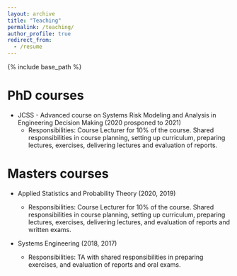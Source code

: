 ```yaml
---
layout: archive
title: "Teaching"
permalink: /teaching/
author_profile: true
redirect_from:
  - /resume
---
```


{% include base_path %}

PhD courses
======
* JCSS - Advanced course on Systems Risk Modeling and Analysis in Engineering Decision Making (2020 prosponed to 2021)
  * Responsibilities: Course Lecturer for 10% of the course. Shared responsibilities in course planning, setting up curriculum, preparing lectures, exercises, delivering lectures and evaluation of reports.  


Masters courses
======
* Applied Statistics and Probability Theory (2020, 2019)
  * Responsibilities: Course Lecturer for 10% of the course. Shared responsibilities in course planning, setting up curriculum, preparing lectures, exercises,
delivering lectures, and evaluation of reports and written exams.

* Systems Engineering (2018, 2017)
  * Responsibilities: TA with shared responsibilities in preparing exercises, and evaluation of reports and oral exams.
